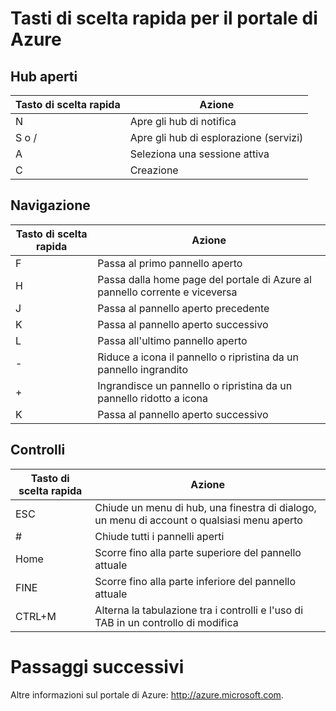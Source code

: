 <properties 
   pageTitle="Tasti di scelta rapida per il portale di Azure" 
   description="Questo articolo includerà sempre un elenco aggiornato dei tasti di scelta rapida disponibili nel portale di Azure. È possibile che i singoli servizi abbiano tasti di scelta rapida specializzati." 
   services="cloud-services" 
   documentationCenter="dev-center-name" 
   authors="curtand" 
   manager="terrylan" 
   editor="lisatoft"/>

<tags
   ms.service="multiple"
   ms.devlang="NA"
   ms.topic="article"
   ms.tgt_pltfrm="NA"
   ms.workload="na" 
   ms.date="02/13/2015"
   ms.author="curtand"/>

# Tasti di scelta rapida per il portale di Azure 

## Hub aperti

| Tasto di scelta rapida | Azione |
|--------|----------|
| N | Apre gli hub di notifica |
| S o / | Apre gli hub di esplorazione (servizi) | 
| A | Seleziona una sessione attiva | 
| C | Creazione | 

## Navigazione

| Tasto di scelta rapida | Azione |
|--------|----------|
| F | Passa al primo pannello aperto | 
| H | Passa dalla home page del portale di Azure al pannello corrente e viceversa | 
| J | Passa al pannello aperto precedente | 
| K | Passa al pannello aperto successivo | 
| L | Passa all'ultimo pannello aperto | 
| - | Riduce a icona il pannello o ripristina da un pannello ingrandito | 
| + | Ingrandisce un pannello o ripristina da un pannello ridotto a icona | 
| K | Passa al pannello aperto successivo | 


## Controlli
| Tasto di scelta rapida | Azione |
|--------|----------|
| ESC | Chiude un menu di hub, una finestra di dialogo, un menu di account o qualsiasi menu aperto | 
| # | Chiude tutti i pannelli aperti | 
| Home | Scorre fino alla parte superiore del pannello attuale | 
| FINE | Scorre fino alla parte inferiore del pannello attuale | 
| CTRL+M | Alterna la tabulazione tra i controlli e l'uso di TAB in un controllo di modifica | 

# Passaggi successivi

Altre informazioni sul portale di Azure: http://azure.microsoft.com. 



<!--HONumber=52--> 